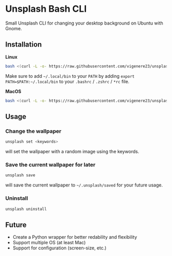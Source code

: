 # Unsplash Bash CLI

Small Unsplash CLI for changing your desktop background on Ubuntu with Gnome.

## Installation

**Linux**

```sh
bash <(curl -L -o- https://raw.githubusercontent.com/vigenere23/unsplash/main/installers/install_linux.sh)
```

Make sure to add `~/.local/bin` to your `PATH` by adding `export PATH=$PATH:~/.local/bin` to your `.bashrc` / `.zshrc` / `*rc` file.

**MacOS**

```sh
bash <(curl -L -o- https://raw.githubusercontent.com/vigenere23/unsplash/main/installers/install_mac.sh)
```

## Usage

### Change the wallpaper

```sh
unsplash set <keywords>
```

will set the wallpaper with a random image using the <keywords> keywords.

### Save the current wallpaper for later

```sh
unsplash save
```

will save the current wallpaper to `~/.unsplash/saved` for your future usage.

### Uninstall

```sh
unsplash uninstall
```

## Future

- Create a Python wrapper for better redability and flexibility
- Support multiple OS (at least Mac)
- Support for configuration (screen-size, etc.)
